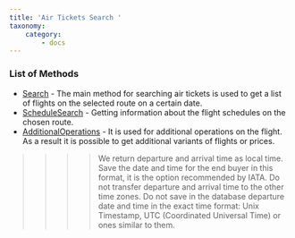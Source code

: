 ```yaml
---
title: 'Air Tickets Search '
taxonomy:
    category:
        - docs
---
```


### List of Methods

- [Search](/avia/request/search) - The main method for searching air tickets is used to get a list of flights on the selected route on a certain date.
- [ScheduleSearch](/avia/request/schedulesearch) - Getting information about the flight schedules on the chosen route.
- [AdditionalOperations](/avia/request/additionaloperations) - It is used for additional operations on the flight. As a result it is possible to get additional variants of flights or prices.

>>>> We return departure and arrival time as local time. Save the date and time for the end buyer in this format, it is the option recommended by IATA. Do not transfer departure and arrival time to the other time zones. Do not save in the database departure date and time in the exact time format: Unix Timestamp, UTC (Coordinated Universal Time) or ones similar to them.  